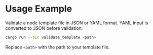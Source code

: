 # Usage Example

Validate a node template file in JSON or YAML format. YAML input is converted to JSON before validation:

```bash
cargo run --bin validate_template <path>
```

Replace `<path>` with the path to your template file.

